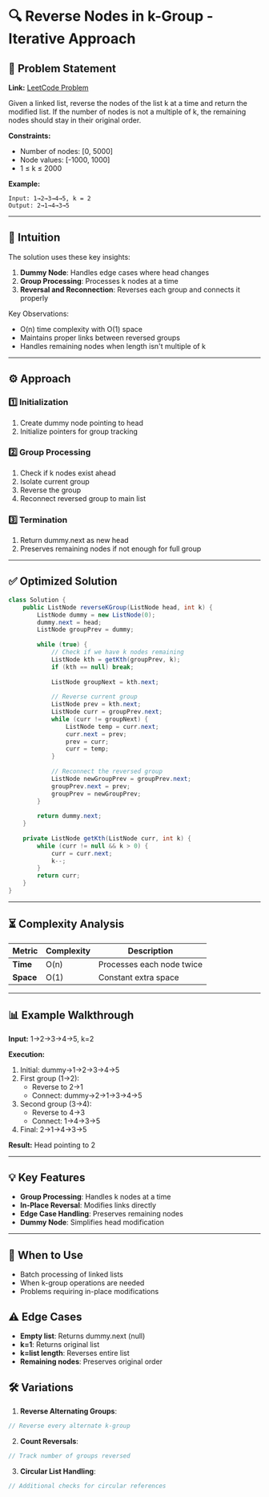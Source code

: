 # 🔍 Reverse Nodes in k-Group - Iterative Approach

## 📜 Problem Statement
**Link:** [LeetCode Problem](https://leetcode.com/problems/reverse-nodes-in-k-group/description/)

Given a linked list, reverse the nodes of the list k at a time and return the modified list. If the number of nodes is not a multiple of k, the remaining nodes should stay in their original order.

**Constraints:**
- Number of nodes: [0, 5000]
- Node values: [-1000, 1000]
- 1 ≤ k ≤ 2000

**Example:**
```text
Input: 1→2→3→4→5, k = 2
Output: 2→1→4→3→5
```

---

## 🧠 Intuition
The solution uses these key insights:
1. **Dummy Node**: Handles edge cases where head changes
2. **Group Processing**: Processes k nodes at a time
3. **Reversal and Reconnection**: Reverses each group and connects it properly

Key Observations:
- O(n) time complexity with O(1) space
- Maintains proper links between reversed groups
- Handles remaining nodes when length isn't multiple of k

---

## ⚙️ Approach
### **1️⃣ Initialization**
1. Create dummy node pointing to head
2. Initialize pointers for group tracking

### **2️⃣ Group Processing**
1. Check if k nodes exist ahead
2. Isolate current group
3. Reverse the group
4. Reconnect reversed group to main list

### **3️⃣ Termination**
1. Return dummy.next as new head
2. Preserves remaining nodes if not enough for full group

---

## ✅ Optimized Solution
```java
class Solution {
    public ListNode reverseKGroup(ListNode head, int k) {
        ListNode dummy = new ListNode(0);
        dummy.next = head;
        ListNode groupPrev = dummy;
        
        while (true) {
            // Check if we have k nodes remaining
            ListNode kth = getKth(groupPrev, k);
            if (kth == null) break;
            
            ListNode groupNext = kth.next;
            
            // Reverse current group
            ListNode prev = kth.next;
            ListNode curr = groupPrev.next;
            while (curr != groupNext) {
                ListNode temp = curr.next;
                curr.next = prev;
                prev = curr;
                curr = temp;
            }
            
            // Reconnect the reversed group
            ListNode newGroupPrev = groupPrev.next;
            groupPrev.next = prev;
            groupPrev = newGroupPrev;
        }
        
        return dummy.next;
    }
    
    private ListNode getKth(ListNode curr, int k) {
        while (curr != null && k > 0) {
            curr = curr.next;
            k--;
        }
        return curr;
    }
}
```

---

## ⏳ Complexity Analysis
| Metric          | Complexity | Description |
|-----------------|------------|-------------|
| **Time**        | O(n)       | Processes each node twice |
| **Space**       | O(1)       | Constant extra space |

---

## 📊 Example Walkthrough

**Input:** 1→2→3→4→5, k=2

**Execution:**
1. Initial: dummy→1→2→3→4→5
2. First group (1→2):
   - Reverse to 2→1
   - Connect: dummy→2→1→3→4→5
3. Second group (3→4):
   - Reverse to 4→3
   - Connect: 1→4→3→5
4. Final: 2→1→4→3→5

**Result:** Head pointing to 2

---

## 💡 Key Features
- **Group Processing**: Handles k nodes at a time
- **In-Place Reversal**: Modifies links directly
- **Edge Case Handling**: Preserves remaining nodes
- **Dummy Node**: Simplifies head modification

---

## 🚀 When to Use
- Batch processing of linked lists
- When k-group operations are needed
- Problems requiring in-place modifications

## ⚠️ Edge Cases
- **Empty list**: Returns dummy.next (null)
- **k=1**: Returns original list
- **k=list length**: Reverses entire list
- **Remaining nodes**: Preserves original order

## 🛠 Variations
1. **Reverse Alternating Groups**:
```java
// Reverse every alternate k-group
```

2. **Count Reversals**:
```java
// Track number of groups reversed
```

3. **Circular List Handling**:
```java
// Additional checks for circular references
```